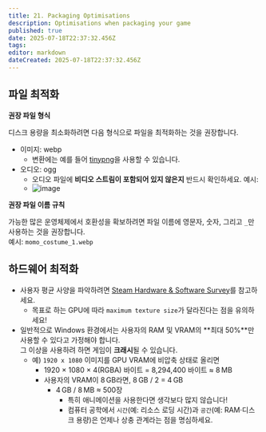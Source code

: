 ```yaml
---
title: 21. Packaging Optimisations
description: Optimisations when packaging your game
published: true
date: 2025-07-18T22:37:32.456Z
tags: 
editor: markdown
dateCreated: 2025-07-18T22:37:32.456Z
---
```


## 파일 최적화

**권장 파일 형식**

디스크 용량을 최소화하려면 다음 형식으로 파일을 최적화하는 것을 권장합니다.

- 이미지: webp  
  - 변환에는 예를 들어 [tinypng](https://tinypng.com/)을 사용할 수 있습니다.
- 오디오: ogg  
  - 오디오 파일에 **비디오 스트림이 포함되어 있지 않은지** 반드시 확인하세요. 예시:  
  - <img alt="image" src="https://github.com/user-attachments/assets/74b9909a-15d7-4561-a729-5acf28a3e9ed" />

**권장 파일 이름 규칙**

가능한 많은 운영체제에서 호환성을 확보하려면 파일 이름에 영문자, 숫자, 그리고 `_`만 사용하는 것을 권장합니다.  
예시: `momo_costume_1.webp`

## 하드웨어 최적화

- 사용자 평균 사양을 파악하려면 [Steam Hardware & Software Survey](https://store.steampowered.com/hwsurvey/Steam-Hardware-Software-Survey-Welcome-to-Steam)를 참고하세요.  
  - 목표로 하는 GPU에 따라 `maximum texture size`가 달라진다는 점을 유의하세요!
- 일반적으로 Windows 환경에서는 사용자의 RAM 및 VRAM의 **최대 50%**만 사용할 수 있다고 가정해야 합니다.  
  그 이상을 사용하려 하면 게임이 **크래시**될 수 있습니다.  
  - 예) `1920 x 1080` 이미지를 GPU VRAM에 비압축 상태로 올리면  
    - 1920 × 1080 × 4(RGBA) 바이트 = 8,294,400 바이트 ≈ 8 MB  
    - 사용자의 VRAM이 8 GB라면, 8 GB / 2 = 4 GB  
      - 4 GB / 8 MB ≈ 500장  
        - 특히 애니메이션을 사용한다면 생각보다 많지 않습니다!  
        - 컴퓨터 공학에서 `시간`(예: 리소스 로딩 시간)과 `공간`(예: RAM·디스크 용량)은 언제나 상충 관계라는 점을 명심하세요.

